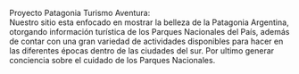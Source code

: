 Proyecto Patagonia Turismo Aventura:  
Nuestro sitio esta enfocado en mostrar la belleza de la Patagonia Argentina, otorgando información turística de los Parques Nacionales del País, además de contar con una gran variedad de actividades disponibles para hacer en las diferentes épocas dentro de las ciudades del sur. Por ultimo generar conciencia sobre el cuidado de los Parques Nacionales.

